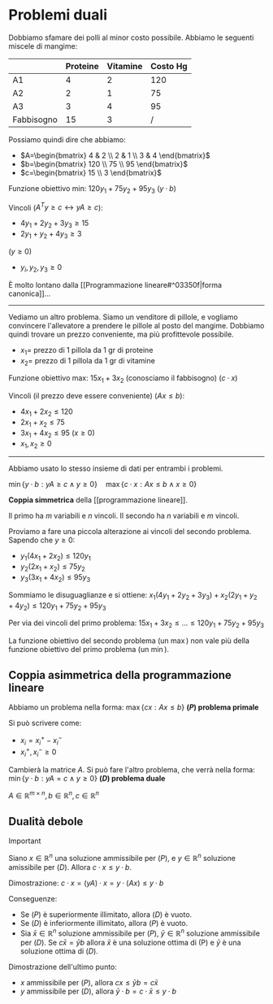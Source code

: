 # Problemi duali

Dobbiamo sfamare dei polli al minor costo possibile. Abbiamo le seguenti miscele di mangime:

|            | Proteine | Vitamine | Costo Hg |
| ---------- | -------- | -------- | -------- |
| A1         | 4        | 2        | 120      |
| A2         | 2        | 1        | 75       |
| A3         | 3        | 4        | 95       |
| Fabbisogno | 15       | 3        | /         |

Possiamo quindi dire che abbiamo:
- $A=\begin{bmatrix} 4 & 2 \\ 2 & 1 \\ 3 & 4 \end{bmatrix}$
- $b=\begin{bmatrix} 120 \\ 75 \\ 95 \end{bmatrix}$
- $c=\begin{bmatrix} 15 \\ 3 \end{bmatrix}$

Funzione obiettivo min: $120y_1+75y_2+95y_3$ ($y·b$)

Vincoli ($A^Ty≥c↔yA≥c$):
- $4y_1+2y_2+3y_3≥15$
- $2y_1+y_2+4y_3≥3$

($y≥0$)
- $y_i,y_2,y_3≥0$

È molto lontano dalla [[Programmazione lineare#^03350f|forma canonica]]…

---

Vediamo un altro problema. Siamo un venditore di pillole, e vogliamo convincere l'allevatore a prendere le pillole al posto del mangime. Dobbiamo quindi trovare un prezzo conveniente, ma più profittevole possibile.

- $x_1=$ prezzo di 1 pillola da 1 gr di proteine
- $x_2=$ prezzo di 1 pillola da 1 gr di vitamine

Funzione obiettivo max: $15x_1+3x_2$ (conosciamo il fabbisogno) ($c·x$)

Vincoli (il prezzo deve essere conveniente) ($Ax≤b$):
- $4x_1+2x_2≤120$
- $2x_1+x_2≤75$
- $3x_1+4x_2≤95$
($x≥0$)
- $x_1,x_2≥0$

---

Abbiamo usato lo stesso insieme di dati per entrambi i problemi.

$\min\{y·b:yA≥c∧y≥0\}\quad\max\{c·x:Ax≤b∧x≥0\}$

**Coppia simmetrica** della [[programmazione lineare]].

Il primo ha $m$ variabili e $n$ vincoli. Il secondo ha $n$ variabili e $m$ vincoli.

Proviamo a fare una piccola alterazione ai vincoli del secondo problema. Sapendo che $y≥0$:
- $y_1(4x_1+2x_2)≤120y_1$
- $y_2(2x_1+x_2)≤75y_2$
- $y_3(3x_1+4x_2)≤95y_3$

Sommiamo le disuguaglianze e si ottiene:
$x_1(4y_1+2y_2+3y_3)+x_2(2y_1+y_2+4y_2)≤120y_1+75y_2+95y_3$

Per via dei vincoli del primo problema: $15x_1+3x_2≤…≤120y_1+75y_2+95y_3$

La funzione obiettivo del secondo problema (un $\max$) non vale più della funzione obiettivo del primo problema (un $\min$).

## Coppia asimmetrica della programmazione lineare

Abbiamo un problema nella forma:
$\max\{cx:Ax≤b\}$ **($P$) problema primale**

Si può scrivere come:
- $x_i=x^+_i-x^-_i$
- $x_i^+,x_i^-≥0$

Cambierà la matrice $A$.
Si può fare l'altro problema, che verrà nella forma:
$\min\{y·b:yA=c∧y≥0\}$ **($D$) problema duale**

$A∈ℝ^{m×n},b∈ℝ^n,c∈ℝ^n$

## Dualità debole

>[!important]
Siano $x∈ℝ^n$ una soluzione ammissibile per ($P$), e $y∈ℝ^n$ soluzione amissibile per ($D$).
Allora $c·x≤y·b$.

Dimostrazione: $c·x=(yA)·x=y·(Ax)≤y·b$

Conseguenze:
- Se ($P$) è superiormente illimitato, allora ($D$) è vuoto.
- Se ($D$) è inferiormente illimitato, allora ($P$) è vuoto.
- Sia $\bar{x}∈ℝ^n$ soluzione ammissibile per ($P$), $\bar{y}∈ℝ^n$ soluzione ammissibile per ($D$). Se $c\bar{x}=\bar{y}b$ allora $\bar{x}$ è una soluzione ottima di (P) e $\bar{y}$ è una soluzione ottima di ($D$).

Dimostrazione dell'ultimo punto:
- $x$ ammissibile per ($P$), allora $cx≤\bar{y}b=c\bar{x}$
- $y$ ammissibile per ($D$), allora $\bar{y}·b=c·\bar{x}≤y·b$